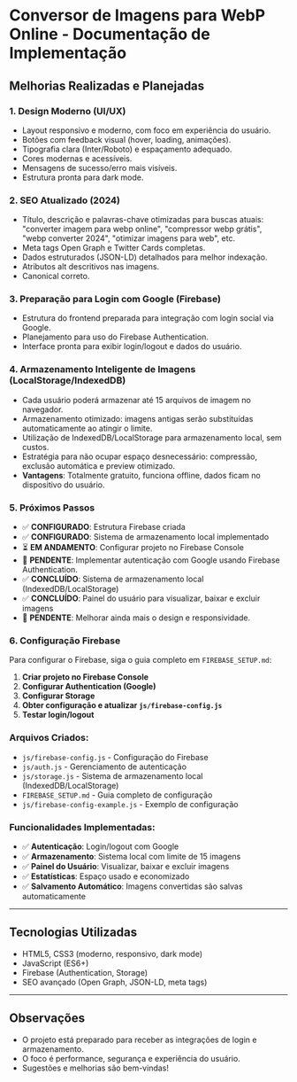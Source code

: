 # Conversor de Imagens para WebP Online - Documentação de Implementação

## Melhorias Realizadas e Planejadas

### 1. Design Moderno (UI/UX)
- Layout responsivo e moderno, com foco em experiência do usuário.
- Botões com feedback visual (hover, loading, animações).
- Tipografia clara (Inter/Roboto) e espaçamento adequado.
- Cores modernas e acessíveis.
- Mensagens de sucesso/erro mais visíveis.
- Estrutura pronta para dark mode.

### 2. SEO Atualizado (2024)
- Título, descrição e palavras-chave otimizadas para buscas atuais: "converter imagem para webp online", "compressor webp grátis", "webp converter 2024", "otimizar imagens para web", etc.
- Meta tags Open Graph e Twitter Cards completas.
- Dados estruturados (JSON-LD) detalhados para melhor indexação.
- Atributos alt descritivos nas imagens.
- Canonical correto.

### 3. Preparação para Login com Google (Firebase)
- Estrutura do frontend preparada para integração com login social via Google.
- Planejamento para uso do Firebase Authentication.
- Interface pronta para exibir login/logout e dados do usuário.

### 4. Armazenamento Inteligente de Imagens (LocalStorage/IndexedDB)
- Cada usuário poderá armazenar até 15 arquivos de imagem no navegador.
- Armazenamento otimizado: imagens antigas serão substituídas automaticamente ao atingir o limite.
- Utilização de IndexedDB/LocalStorage para armazenamento local, sem custos.
- Estratégia para não ocupar espaço desnecessário: compressão, exclusão automática e preview otimizado.
- **Vantagens**: Totalmente gratuito, funciona offline, dados ficam no dispositivo do usuário.

### 5. Próximos Passos
- ✅ **CONFIGURADO**: Estrutura Firebase criada
- ✅ **CONFIGURADO**: Sistema de armazenamento local implementado
- ⏳ **EM ANDAMENTO**: Configurar projeto no Firebase Console
- 🔄 **PENDENTE**: Implementar autenticação com Google usando Firebase Authentication.
- ✅ **CONCLUÍDO**: Sistema de armazenamento local (IndexedDB/LocalStorage)
- ✅ **CONCLUÍDO**: Painel do usuário para visualizar, baixar e excluir imagens
- 🔄 **PENDENTE**: Melhorar ainda mais o design e responsividade.

### 6. Configuração Firebase

Para configurar o Firebase, siga o guia completo em `FIREBASE_SETUP.md`:

1. **Criar projeto no Firebase Console**
2. **Configurar Authentication (Google)**
3. **Configurar Storage**
4. **Obter configuração e atualizar `js/firebase-config.js`**
5. **Testar login/logout**

### Arquivos Criados:
- `js/firebase-config.js` - Configuração do Firebase
- `js/auth.js` - Gerenciamento de autenticação
- `js/storage.js` - Sistema de armazenamento local (IndexedDB/LocalStorage)
- `FIREBASE_SETUP.md` - Guia completo de configuração
- `js/firebase-config-example.js` - Exemplo de configuração

### Funcionalidades Implementadas:
- ✅ **Autenticação**: Login/logout com Google
- ✅ **Armazenamento**: Sistema local com limite de 15 imagens
- ✅ **Painel do Usuário**: Visualizar, baixar e excluir imagens
- ✅ **Estatísticas**: Espaço usado e economizado
- ✅ **Salvamento Automático**: Imagens convertidas são salvas automaticamente

---

## Tecnologias Utilizadas
- HTML5, CSS3 (moderno, responsivo, dark mode)
- JavaScript (ES6+)
- Firebase (Authentication, Storage)
- SEO avançado (Open Graph, JSON-LD, meta tags)

---

## Observações
- O projeto está preparado para receber as integrações de login e armazenamento.
- O foco é performance, segurança e experiência do usuário.
- Sugestões e melhorias são bem-vindas! 